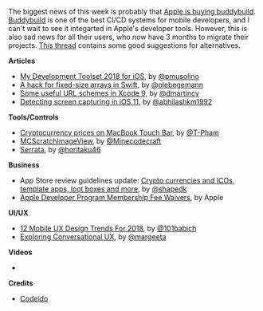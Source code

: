 The biggest news of this week is probably that [Apple is buying buddybuild](https://www.buddybuild.com/blog/buddybuild-is-now-part-of-apple). [Buddybuild](https://www.buddybuild.com/) is one of the best CI/CD systems for mobile developers, and I can't wait to see it integarted in Apple's developer tools. However, this is also sad news for all their users, who now have 3 months to migrate their projects. [This thread](https://github.com/rnystrom/GitHawk/issues/1330) contains some good suggestions for alternatives.

**Articles**

* [My Development Toolset 2018 for iOS](https://medium.com/@pmusolino/my-development-toolset-2018-for-ios-a36594b66e79), by [@pmusolino](https://twitter.com/pmusolino)
* [A hack for fixed-size arrays in Swift](https://oleb.net/blog/2017/12/fixed-size-arrays/), by [@olebegemann](https://twitter.com/olebegemann)
* [Some useful URL schemes in Xcode 9](https://cocoaengineering.com/2018/01/01/some-useful-url-schemes-in-xcode-9/), by [@dmartincy](https://twitter.com/dmartincy/)
* [Detecting screen capturing in iOS 11](https://medium.com/@abhimuralidharan/detecting-screen-capturing-in-ios-11-cca15881c785), by [@abhilashkm1992](https://twitter.com/abhilashkm1992)

**Tools/Controls**

* [Cryptocurrency prices on MacBook Touch Bar](https://github.com/T-Pham/CoinPriceBar), by [@T-Pham](https://github.com/T-Pham)
* [MCScratchImageView](https://github.com/Minecodecraft/MCScratchImageView), by [@Minecodecraft](https://github.com/Minecodecraft/)
* [Serrata](https://github.com/horitaku46/Serrata), by [@horitaku46](https://github.com/horitaku46)

**Business**

* App Store review guidelines update: [Crypto currencies and ICOs, template apps, loot boxes and more](http://www.appstorereviewguidelineshistory.com/articles/2017-12-21-tba/), by [@shapedk](https://www.twitter.com/shapedk)
* [Apple Developer Program Membership Fee Waivers](https://developer.apple.com/support/membership-fee-waiver/), by Apple

**UI/UX**

* [12 Mobile UX Design Trends For 2018](https://uxplanet.org/12-mobile-ux-design-trends-for-2018-5b4ce7e8445f), by [@101babich](https://twitter.com/101babich)
* [Exploring Conversational UX](https://blog.prototypr.io/exploring-conversational-ux-365fb39d8580), by [@margeeta](https://twitter.com/margeeta)

**Videos**

* 

**Credits**

* [Codeido](https://github.com/Codeido)
